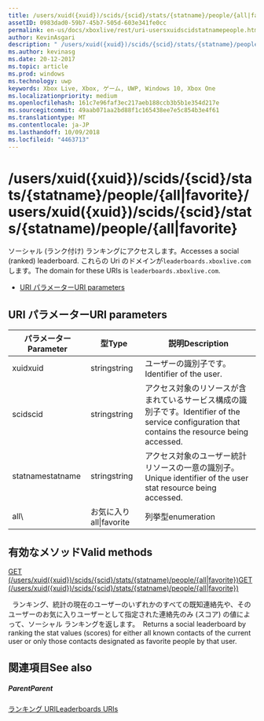 ```yaml
---
title: /users/xuid({xuid})/scids/{scid}/stats/{statname}/people/{all|favorite}
assetID: 0983dad0-59b7-45b7-505d-603e341fe0cc
permalink: en-us/docs/xboxlive/rest/uri-usersxuidscidstatnamepeople.html
author: KevinAsgari
description: " /users/xuid({xuid})/scids/{scid}/stats/{statname}/people/{all|favorite}"
ms.author: kevinasg
ms.date: 20-12-2017
ms.topic: article
ms.prod: windows
ms.technology: uwp
keywords: Xbox Live, Xbox, ゲーム, UWP, Windows 10, Xbox One
ms.localizationpriority: medium
ms.openlocfilehash: 161c7e96faf3ec217aeb188ccb3b5b1e354d217e
ms.sourcegitcommit: 49aab071aa2bd88f1c165438ee7e5c854b3e4f61
ms.translationtype: MT
ms.contentlocale: ja-JP
ms.lasthandoff: 10/09/2018
ms.locfileid: "4463713"
---
```

# <a name="usersxuidxuidscidsscidstatsstatnamepeopleallfavorite"></a><span data-ttu-id="28962-104">/users/xuid({xuid})/scids/{scid}/stats/{statname}/people/{all|favorite}</span><span class="sxs-lookup"><span data-stu-id="28962-104">/users/xuid({xuid})/scids/{scid}/stats/{statname)/people/{all|favorite}</span></span>
<span data-ttu-id="28962-105">ソーシャル (ランク付け) ランキングにアクセスします。</span><span class="sxs-lookup"><span data-stu-id="28962-105">Accesses a social (ranked) leaderboard.</span></span>
<span data-ttu-id="28962-106">これらの Uri のドメインが`leaderboards.xboxlive.com`します。</span><span class="sxs-lookup"><span data-stu-id="28962-106">The domain for these URIs is `leaderboards.xboxlive.com`.</span></span>

  * [<span data-ttu-id="28962-107">URI パラメーター</span><span class="sxs-lookup"><span data-stu-id="28962-107">URI parameters</span></span>](#ID4EV)

<a id="ID4EV"></a>


## <a name="uri-parameters"></a><span data-ttu-id="28962-108">URI パラメーター</span><span class="sxs-lookup"><span data-stu-id="28962-108">URI parameters</span></span>

| <span data-ttu-id="28962-109">パラメーター</span><span class="sxs-lookup"><span data-stu-id="28962-109">Parameter</span></span>| <span data-ttu-id="28962-110">型</span><span class="sxs-lookup"><span data-stu-id="28962-110">Type</span></span>| <span data-ttu-id="28962-111">説明</span><span class="sxs-lookup"><span data-stu-id="28962-111">Description</span></span>|
| --- | --- | --- |
| <span data-ttu-id="28962-112">xuid</span><span class="sxs-lookup"><span data-stu-id="28962-112">xuid</span></span>| <span data-ttu-id="28962-113">string</span><span class="sxs-lookup"><span data-stu-id="28962-113">string</span></span>| <span data-ttu-id="28962-114">ユーザーの識別子です。</span><span class="sxs-lookup"><span data-stu-id="28962-114">Identifier of the user.</span></span>|
| <span data-ttu-id="28962-115">scid</span><span class="sxs-lookup"><span data-stu-id="28962-115">scid</span></span>| <span data-ttu-id="28962-116">string</span><span class="sxs-lookup"><span data-stu-id="28962-116">string</span></span>| <span data-ttu-id="28962-117">アクセス対象のリソースが含まれているサービス構成の識別子です。</span><span class="sxs-lookup"><span data-stu-id="28962-117">Identifier of the service configuration that contains the resource being accessed.</span></span>|
| <span data-ttu-id="28962-118">statname</span><span class="sxs-lookup"><span data-stu-id="28962-118">statname</span></span>| <span data-ttu-id="28962-119">string</span><span class="sxs-lookup"><span data-stu-id="28962-119">string</span></span>| <span data-ttu-id="28962-120">アクセス対象のユーザー統計リソースの一意の識別子。</span><span class="sxs-lookup"><span data-stu-id="28962-120">Unique identifier of the user stat resource being accessed.</span></span>|
| <span data-ttu-id="28962-121">all\ | お気に入り</span><span class="sxs-lookup"><span data-stu-id="28962-121">all\|favorite</span></span>| <span data-ttu-id="28962-122">列挙型</span><span class="sxs-lookup"><span data-stu-id="28962-122">enumeration</span></span>| <span data-ttu-id="28962-123">現在のユーザーの既知のすべての連絡先や、そのユーザーのお気に入りユーザーとして指定された連絡先のみ (スコア) の値、統計をランク付けするかどうか。</span><span class="sxs-lookup"><span data-stu-id="28962-123">Whether to rank the stat values (scores) for all known contacts of the current user or only those contacts designated as favorite people by that user.</span></span>|

<a id="ID4EOC"></a>


## <a name="valid-methods"></a><span data-ttu-id="28962-124">有効なメソッド</span><span class="sxs-lookup"><span data-stu-id="28962-124">Valid methods</span></span>

[<span data-ttu-id="28962-125">GET (/users/xuid({xuid})/scids/{scid}/stats/{statname)/people/{all\|favorite})</span><span class="sxs-lookup"><span data-stu-id="28962-125">GET (/users/xuid({xuid})/scids/{scid}/stats/{statname)/people/{all\|favorite})</span></span>](uri-usersxuidscidstatnamepeopleget.md)

<span data-ttu-id="28962-126">&nbsp;&nbsp;ランキング、統計の現在のユーザーのいずれかのすべての既知連絡先や、そのユーザーのお気に入りユーザーとして指定された連絡先のみ (スコア) の値によって、ソーシャル ランキングを返します。</span><span class="sxs-lookup"><span data-stu-id="28962-126">&nbsp;&nbsp;Returns a social leaderboard by ranking the stat values (scores) for either all known contacts of the current user or only those contacts designated as favorite people by that user.</span></span>

<a id="ID4EYC"></a>


## <a name="see-also"></a><span data-ttu-id="28962-127">関連項目</span><span class="sxs-lookup"><span data-stu-id="28962-127">See also</span></span>

<a id="ID4E1C"></a>


##### <a name="parent"></a><span data-ttu-id="28962-128">Parent</span><span class="sxs-lookup"><span data-stu-id="28962-128">Parent</span></span>

[<span data-ttu-id="28962-129">ランキング URI</span><span class="sxs-lookup"><span data-stu-id="28962-129">Leaderboards URIs</span></span>](atoc-reference-leaderboard.md)
